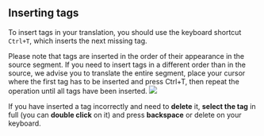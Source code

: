 ## Inserting tags

To insert tags in your translation, you should use the keyboard shortcut `Ctrl+T`, which inserts the next missing tag.

Please note that tags are inserted in the order of their appearance in the source segment. If you need to insert tags in a different order than in the source, we advise you to translate the entire segment, place your cursor where the first tag has to be inserted and press Ctrl+T, then repeat the operation until all tags have been inserted.
	![](assets/11_tag_order.jpg)

If you have inserted a tag incorrectly and need to **delete** it, **select the tag** in full (you can **double click** on it) and press **backspace** or delete on your keyboard.